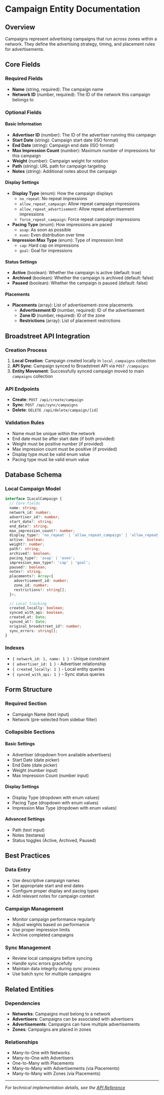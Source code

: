 # Campaign Entity Documentation

## Overview

Campaigns represent advertising campaigns that run across zones within a network. They define the advertising strategy, timing, and placement rules for advertisements.

## Core Fields

### Required Fields
- **Name** (string, required): The campaign name
- **Network ID** (number, required): The ID of the network this campaign belongs to

### Optional Fields

#### Basic Information
- **Advertiser ID** (number): The ID of the advertiser running this campaign
- **Start Date** (string): Campaign start date (ISO format)
- **End Date** (string): Campaign end date (ISO format)
- **Max Impression Count** (number): Maximum number of impressions for this campaign
- **Weight** (number): Campaign weight for rotation
- **Path** (string): URL path for campaign targeting
- **Notes** (string): Additional notes about the campaign

#### Display Settings
- **Display Type** (enum): How the campaign displays
  - `no_repeat`: No repeat impressions
  - `allow_repeat_campaign`: Allow repeat campaign impressions
  - `allow_repeat_advertisement`: Allow repeat advertisement impressions
  - `force_repeat_campaign`: Force repeat campaign impressions
- **Pacing Type** (enum): How impressions are paced
  - `asap`: As soon as possible
  - `even`: Even distribution over time
- **Impression Max Type** (enum): Type of impression limit
  - `cap`: Hard cap on impressions
  - `goal`: Goal for impressions

#### Status Settings
- **Active** (boolean): Whether the campaign is active (default: true)
- **Archived** (boolean): Whether the campaign is archived (default: false)
- **Paused** (boolean): Whether the campaign is paused (default: false)

#### Placements
- **Placements** (array): List of advertisement-zone placements
  - **Advertisement ID** (number, required): ID of the advertisement
  - **Zone ID** (number, required): ID of the zone
  - **Restrictions** (array): List of placement restrictions

## Broadstreet API Integration

### Creation Process
1. **Local Creation**: Campaign created locally in `local_campaigns` collection
2. **API Sync**: Campaign synced to Broadstreet API via `POST /campaigns`
3. **Entity Movement**: Successfully synced campaign moved to main `campaigns` collection

### API Endpoints
- **Create**: `POST /api/create/campaign`
- **Sync**: `POST /api/sync/campaigns`
- **Delete**: `DELETE /api/delete/campaign/[id]`

### Validation Rules
- Name must be unique within the network
- End date must be after start date (if both provided)
- Weight must be positive number (if provided)
- Max impression count must be positive (if provided)
- Display type must be valid enum value
- Pacing type must be valid enum value

## Database Schema

### Local Campaign Model
```typescript
interface ILocalCampaign {
  // Core fields
  name: string;
  network_id: number;
  advertiser_id?: number;
  start_date?: string;
  end_date?: string;
  max_impression_count?: number;
  display_type?: 'no_repeat' | 'allow_repeat_campaign' | 'allow_repeat_advertisement' | 'force_repeat_campaign';
  active: boolean;
  weight?: number;
  path?: string;
  archived?: boolean;
  pacing_type?: 'asap' | 'even';
  impression_max_type?: 'cap' | 'goal';
  paused?: boolean;
  notes?: string;
  placements?: Array<{
    advertisement_id: number;
    zone_id: number;
    restrictions?: string[];
  }>;
  
  // Local tracking
  created_locally: boolean;
  synced_with_api: boolean;
  created_at: Date;
  synced_at?: Date;
  original_broadstreet_id?: number;
  sync_errors: string[];
}
```

### Indexes
- `{ network_id: 1, name: 1 }` - Unique constraint
- `{ advertiser_id: 1 }` - Advertiser relationship
- `{ created_locally: 1 }` - Local entity queries
- `{ synced_with_api: 1 }` - Sync status queries

## Form Structure

### Required Section
- Campaign Name (text input)
- Network (pre-selected from sidebar filter)

### Collapsible Sections

#### Basic Settings
- Advertiser (dropdown from available advertisers)
- Start Date (date picker)
- End Date (date picker)
- Weight (number input)
- Max Impression Count (number input)

#### Display Settings
- Display Type (dropdown with enum values)
- Pacing Type (dropdown with enum values)
- Impression Max Type (dropdown with enum values)

#### Advanced Settings
- Path (text input)
- Notes (textarea)
- Status toggles (Active, Archived, Paused)

## Best Practices

### Data Entry
- Use descriptive campaign names
- Set appropriate start and end dates
- Configure proper display and pacing types
- Add relevant notes for campaign context

### Campaign Management
- Monitor campaign performance regularly
- Adjust weights based on performance
- Use proper impression limits
- Archive completed campaigns

### Sync Management
- Review local campaigns before syncing
- Handle sync errors gracefully
- Maintain data integrity during sync process
- Use batch sync for multiple campaigns

## Related Entities

### Dependencies
- **Networks**: Campaigns must belong to a network
- **Advertisers**: Campaigns can be associated with advertisers
- **Advertisements**: Campaigns can have multiple advertisements
- **Zones**: Campaigns are placed in zones

### Relationships
- Many-to-One with Networks
- Many-to-One with Advertisers
- One-to-Many with Placements
- Many-to-Many with Advertisements (via Placements)
- Many-to-Many with Zones (via Placements)

---

*For technical implementation details, see the [API Reference](../app-docs/api-reference.md)*
